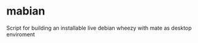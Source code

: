 mabian
======

Script for building an installable live debian wheezy with mate as desktop enviroment 
